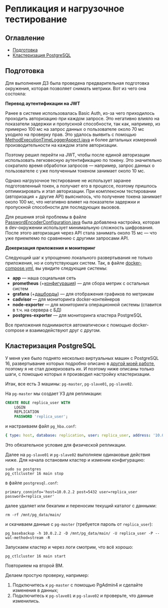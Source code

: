 # Репликация и нагрузочное тестирование

## Оглавление

- [Подготовка](#подготовка)
- [Кластеризация PostgreSQL](#кластеризация-postgresql)

## Подготовка

Для выполнения ДЗ была проведена предварительная подготовка окружения, которая позволяет снимать метрики. Вот из чего она состояла:

**Перевод аутентификации на JWT**

Ранее в системе использовалась Basic Auth, из-за чего приходилось проходить авторизацию при каждом запросе. Это негативно влиялo на
показатели задержки и пропускной способности, так как, например, из примерно 100 мс на запрос данных о пользователе около 70 мс уходило
на проверку прав. Это удалось выявить с помощью
[MethodExecutionTimeLoggerAspect.java](../src/main/java/ru/webdl/otus/socialnetwork/MethodExecutionTimeLoggerAspect.java) и более детальных
измерений производительности на каждом этапе авторизации.

Поэтому решил перейти на JWT, чтобы после единой авторизации использовать легковесную аутентификацию по токену. Это значительно сократило
время обработки запросов — например, запрос данных о пользователе с уже полученным токеном занимает около 10 мс.

Однако нагрузочное тестирование не использует заранее подготовленный токен, а получает его в процессе, поэтому пришлось оптимизировать и
этап авторизации. При комплексном тестировании (авторизация + другие API) выяснилось, что получение токена занимает около 100 мс, что
негативно влияет на показатели задержки и пропускной способности для последующих вызовов.

Для решения этой проблемы в файле
[PasswordEncoderConfiguration.java](../src/main/java/ru/webdl/otus/socialnetwork/infra/conf/PasswordEncoderConfiguration.java) была
добавлена настройка, которая в dev-окружении использует минимальную сложность шифрования. После этого авторизация через API стала
занимать около 15 мс — что уже приемлемо по сравнению с другими запросами API.

**Докеризация приложения и мониторинг**

Следующий шаг к упрощению локального развертывания не только приложения, но и сопутствующих систем. Так, в файле
[docker-compose.yml](../docker-compose.yml), вы увидите следующие системы:

- **app** — наша социальная сеть
- **prometheus** (+[конфигурация](../deploy/prometheus/config/prometheus.yml)) — для сбора метрик с остальных систем
- **grafana** (+[дашборды](../deploy/grafana/dashboards)) — для отображения графиков по метрикам
- **cadvisor** — для мониторинга docker-контейнеров
- **node-exporter** — для мониторинга операционной системы (ставится в т.ч. на сервера с БД)
- **postgres-exporter** — для мониторинга кластера PostgreSQL

Все приложения поднимаются автоматически с помощью docker-compose и взаимодействуют друг с другом.

## Кластеризация PostgreSQL

У меня уже было поднято несколько виртуальных машин с PostgreSQL 16, развертывание которых подробно описано в
[другой моей работе](https://github.com/webdl/otus-PostgreSQL-2025-05-timofeevka/tree/main/deploy/vm), поэтому я не стал докеризовать их.
И поэтому ниже описаны только шаги, с помощью которых я производил настройку кластеризации.

Итак, все есть 3 машины: `pg-master`, `pg-slave01`, `pg-slave02`.

На `pg-master` мы создает УЗ для репликации:

```sql
CREATE ROLE replica_user WITH
    LOGIN
    REPLICATION
    PASSWORD 'replica_user';
```

и настраиваем файл `pg_hba.conf`:

```yaml
{ type: host, database: replication, user: replica_user, address: '10.0.2.0/24', auth_method: md5 }
```

Это обязательное условие для физической репликации.

Далее на `pg-slave01` и `pg-slave02` выполняем одинаковые действия ниже. Для начала остановим кластер и изменим конфигурацию:

```shell
sudo su postgres
pg_ctlcluster 16 main stop
```

в файле `postgresql.conf`:

```
primary_conninfo='host=10.0.2.2 post=5432 user=replica_user password=replica_user'
```

далее удаляет или бекапим и переносим текущий каталог с данными:

```shell
rm -rf /mnt/pg_data/main/
```

и скачиваем данные с `pg-master` (требуется пароль от `replica_user`):

```shell
pg_basebackup -h 10.0.2.2 -D /mnt/pg_data/main/ -U replica_user -P --wal-method=stream -R
```

Запускаем кластер и через логи смотрим, что всё хорошо:

```shell
pg_ctlcluster 16 main start
```

Повторияем на второй ВМ.

Делаем простую проверку, например:

1. Подключитесь к `pg-master` с помощью PgAdmin4 и сделайте изменения в данных;
2. Подключитесь к `pg-slave01` и `pg-slave02` и проверьте, что данные изменились.

